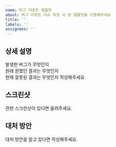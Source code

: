 ```yaml
---
name: 버그 리포트 템플릿
about: 버그 리포트 이슈 작성 시 본 템플릿을 이용해주세요
title: ''
labels: ''
assignees: ''
---
```


## 상세 설명

발생한 버그가 무엇인지  
원래 원했던 결과는 무엇인지  
현재 잘못된 결과는 무엇인지 작성해주세요

## 스크린샷

관련 스크린샷이 있다면 올려주세요.

## 대처 방안

대처 방안을 알고 있다면 작성해주세요.
